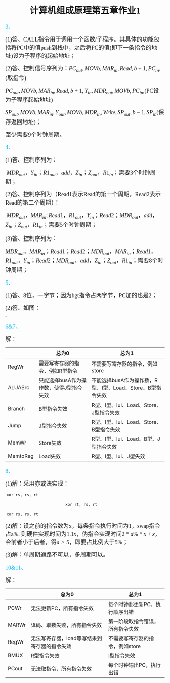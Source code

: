 # <font face="楷体"><center>计算机组成原理第五章作业1</center></font>

<font size=4 face="楷体" color=#00bfff>3、</font>

<font size=4 face="楷体">	(1)答、CALL指令用于调用一个函数/子程序。其具体的功能包括将PC中的值push到栈中，之后将PC的值(即下一条指令的地址)设为子程序的起始地址；</font>

<font size=4 face="楷体">	(2)答、控制信号序列为：$PC_{out}, MOVb, MAR_{in}, Read, b+1, PC_{in},$(取指令)</font>

<font size=4 face="楷体"> $PC_{out}, MOVb, MAR_{in}, Read, b+1, Y_{in}, MDR_{out}, MOVb, PC_{in}$,(PC设为子程序起始地址)</font>

<font size=4 face="楷体"> $SP_{out}, MOVb, MAR_{in}, Y_{out}, MOVb, MDR_{in}, Write, SP_{out}, b-1, SP_{in}$(保存返回地址)；</font>

<font size=4 face="楷体">		至少需要9个时钟周期。</font>



<font size=4 face="楷体" color=#00bfff>4、</font>

<font size=4 face="楷体">	(1)答、控制序列为：</font>

​		<font size=4 face="楷体">			$MDR_{out}，Y_{in}；R1_{out}，add，Z_{in}；Z_{out}，R1_{in}$；需要3个时钟周期；</font>

<font size=4 face="楷体">	(2)答、控制序列为（Read1表示Read的第一个周期，Read2表示Read的第二个周期）：</font>

​		<font size=4 face="楷体">			$MDR_{out}，MAR_{in};Read1，R1_{out}，Y_{in}；Read2；MDR_{out}，add，Z_{in}；Z_{out}，R1_{in}$；需要5个时钟周期；</font>

<font size=4 face="楷体">	(3)答、控制序列为：</font>

<font size=4 face="楷体">$MDR_{out}，MAR_{in}；Read1；Read2；MDR_{out}，MAR_{in}；Read1，R1_{out}，Y_{in}；Read2；MDR_{out}，add，Z_{in}；Z_{out}，R1_{in}$；需要8个时钟周期；</font>



<font size=4 face="楷体" color=#00bfff>5、 </font>

<font size=4 face="楷体">	(1)答、8位，一字节；因为bgt指令占两字节，PC加的也是2；</font>

<font size=4 face="楷体">	(2)答、如图：</font>

<img src="C:\Users\njuwhl2019hp\Desktop\w.jpg" style="zoom:25%;" />



<font size=4 face="楷体" color=#00bfff>6&7、 </font>

<font size=4 face="楷体">	解：</font>

|          | 总为0                                   | 总为1                                                      |
| -------- | --------------------------------------- | ---------------------------------------------------------- |
| RegWr    | 需要写寄存器的指令，例如R型指令         | 不需要写寄存器的指令，例如store                            |
| ALUASrc  | 只能选择busA作为操作数，使得J型指令失效 | 不能选择busA作为操作数，R型、I型、Load、Store、B型指令失效 |
| Branch   | B型指令失效                             | R型、I型、lui、Load、Store、J型指令失效                    |
| Jump     | J型指令失效                             | R型、I型、lui、Load、Store、B型指令失效                    |
| MemWr    | Store失效                               | R型、I型、lui、Load、B型、J型指令失效                      |
| MemtoReg | Load失效                                | R型、I型、lui、J型失效                                     |



<font size=4 face="楷体" color=#00bfff>8、</font>

<font size=4 face="楷体">	(1)解：采用亦或法实现：</font>

​								`xor rs, rs, rt`

​								`							xor rt, rs, rt `						

​								`xor rs, rs, rt`

<font size=4 face="楷体">	(2)解：设之前的指令数为x，每条指令执行时间为1，swap指令占a%. 则硬件实现时间为$1.1x$，伪指令实现时间$2*a\%*x + x$，令前者小于后者，得$a>5$，即要占比例大于5%；</font>

<font size=4 face="楷体">	(3)解：单周期通路不可以，多周期可以。</font>



<font size=4 face="楷体" color=#00bfff>10&11、</font>

<font size=4 face="楷体">	解：</font>

|       | 总为0                                        | 总为1                            |
| ----- | -------------------------------------------- | -------------------------------- |
| PCWr  | 无法更新PC，所有指令失效                     | 每个时钟都更新PC，执行顺序出错   |
| MARWr | 译码、取数失败，所有指令失效                 | 第一阶段取指令错误，所有指令失效 |
| RegWr | 无法写寄存器，load等写结果到寄存器的指令失效 | 不需要写寄存器的指令，例如store  |
| BMUX  | R型指令失效                                  | I型指令失效                      |
| PCout | 无法取指令，所有指令失效                     | 每个时钟输出PC，执行出错         |

